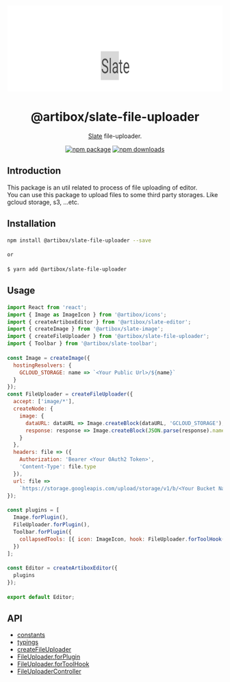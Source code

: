 <div align="center">
  <img
    src="https://raw.githubusercontent.com/ianstormtaylor/slate/master/docs/images/banner.png"
    height="200"
  />
</div>

<h1 align="center">@artibox/slate-file-uploader</h1>

<div align="center">

[Slate](https://github.com/ianstormtaylor/slate) file-uploader.

[![npm package](https://img.shields.io/npm/v/@artibox/slate-file-uploader.svg?maxAge=60)](https://www.npmjs.com/package/@artibox/slate-file-uploader)
[![npm downloads](https://img.shields.io/npm/dt/@artibox/slate-file-uploader.svg?maxAge=60)](https://www.npmjs.com/package/@artibox/slate-file-uploader)

</div>

## Introduction

This package is an util related to process of file uploading of editor.  
You can use this package to upload files to some third party storages.
Like gcloud storage, s3, ...etc.

## Installation

```bash
npm install @artibox/slate-file-uploader --save

or

$ yarn add @artibox/slate-file-uploader
```

## Usage

```js
import React from 'react';
import { Image as ImageIcon } from '@artibox/icons';
import { createArtiboxEditor } from '@artibox/slate-editor';
import { createImage } from '@artibox/slate-image';
import { createFileUploader } from '@artibox/slate-file-uploader';
import { Toolbar } from '@artibox/slate-toolbar';

const Image = createImage({
  hostingResolvers: {
    GCLOUD_STORAGE: name => `<Your Public Url>/${name}`
  }
});
const FileUploader = createFileUploader({
  accept: ['image/*'],
  createNode: {
    image: {
      dataURL: dataURL => Image.createBlock(dataURL, 'GCLOUD_STORAGE'),
      response: response => Image.createBlock(JSON.parse(response).name, 'GCLOUD_STORAGE')
    }
  },
  headers: file => ({
    Authorization: 'Bearer <Your OAuth2 Token>',
    'Content-Type': file.type
  }),
  url: file =>
    `https://storage.googleapis.com/upload/storage/v1/b/<Your Bucket Name>/o?uploadType=media&name=${file.name}`
});

const plugins = [
  Image.forPlugin(),
  FileUploader.forPlugin(),
  Toolbar.forPlugin({
    collapsedTools: [{ icon: ImageIcon, hook: FileUploader.forToolHook() }]
  })
];

const Editor = createArtiboxEditor({
  plugins
});

export default Editor;
```

## API

- [constants](./src/constants.ts)
- [typings](./src/typings.ts)
- [createFileUploader](./src/file-uploader.ts#L33)
- [FileUploader.forPlugin](./src/file-uploader.ts#L87)
- [FileUploader.forToolHook](./src/file-uploader.ts#L94)
- [FileUploaderController](./src/controller.ts#L4)
